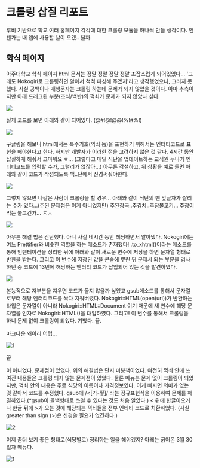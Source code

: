 # 크롤링 삽질 리포트

루비 기반으로 학교 여러 홈페이지 각각에 대한 크롤링 모듈을 하나씩 만들 생각이다.
언젠가는 내 앱에 사용할 날이 오겠.. 올까.

학식 페이지
---------

아주대학교 학식 페이지 html 문서는 정말 정말 정말 정말 조잡스럽게 되어있었다...
'그래도 Nokogiri로 크롤링하면 알아서 척척 파싱해 주겠지'라고 생각했었으나,
그러지 못했다. 사실 공백이나 개행문자는 크롤링 하는데 문제가 되지 않았을 것이다.
아마 추측이지만 아래 드래그된 부분(조식/백반)의 꺽쇠가 문제가 되지 않았나 싶다.

<img src="https://user-images.githubusercontent.com/31656287/38167157-a7719418-356b-11e8-95bf-c5a8160a9b9d.png">

실제 코드를 보면 아래와 같이 되어있다. (@#!@$!@$@!%!#%!)

<img src="https://user-images.githubusercontent.com/31656287/38167158-a8b32e72-356b-11e8-950a-1a8d966f4a8e.png">

구글링을 해보니 html에서는 특수기호(꺽쇠 등)을 표현하기 위해서는 엔터티코드로 
표현을 해야한다고 한다. 하지만 개발자가 이러한 점을 고려하지 않은 것 같다. 4시간 동안 삽질하게 해줘서 고마워요 ㅎ...
(그렇다고 매일 식단을 업데이트하는 교직원 누나가 엔터티코드를 입력할 수가, 그럴리가 없잖아...)
아무튼 각설하고, 위 상황을 예로 들면 아래와 같이 코드가 작성되도록 백..단에서 신경써줘야한다.

<img src="https://user-images.githubusercontent.com/31656287/38167159-aa4524b6-356b-11e8-97d9-3daf2168ef1e.png">

그렇지 않으면 나같은 사람이 크롤링을 할 경우... 아래와 같이 식단의 맨 앞글자가 짤리는 수가 있다...(주된 문제점은 이게 아니었지만)
추된장국..추김치..추장불고기... 추장이 먹는 불고긴가... ㅈㅅ

<img src="https://user-images.githubusercontent.com/31656287/38167187-323177b2-356c-11e8-92f2-b9366467fc1b.png">

아무튼 해결 법은 간단했다. 아니 사실 네시간 동안 헤딩하면서 알아냈다. Nokogiri에는
여느 Prettifier와 비슷한 역할을 하는 메소드가 존재했다! .to_xhtml()이라는 메소드를 통해
인덴테이션을 정리한 뒤에 아래와 같이 새로운 변수에 저장을 하면 문자열 형태로 반환을 받는다.
그리고 이 변수에 저장된 값을 콘솔에 뿌린 뒤 문제시 되는 부분을 검사하던 중 코드에
13번에 해당하는 엔터티 코드가 삽입되어 있는 것을 발견하였다. 

<img src="https://user-images.githubusercontent.com/31656287/38167188-34355844-356c-11e8-91e6-0adc034c33cb.png">

본능적으로 저부분을 지우면 코드가 돌지 않을까 싶었고 gsub메소드를 통해서 문자열로부터 해당 엔터티코드를 싹다 지워버렸다.
Nokogiri::HTML(open(url))가 반환하는 타입은 문자열이 아니라 Nokogiri::HTML::Document
이기 때문에 새 변수에 해당 문자열을 인자로 Nokogiri::HTML()을 대입하였다.
그리고! 이 변수를 통해서 크롤링을 하니 문제 없이 크롤링이 되었다. 기뻤다. 끝.


마크다운 왜이리 어렵...


![1](https://user-images.githubusercontent.com/31656287/38167616-08166fb2-3573-11e8-9f40-e13976f20477.png)

끝

이 아니었다. 문제점이 있었다. 위의 해결법은 단지 미봉책이었다. 여전히 꺽쇠 안에 쓰여진 내용들은 크롤링 되지 않는 문제점이 있었다.
물론 메뉴는 문제 없이 크롤링이 되었지만, 꺽쇠 안의 내용은 주로 식당의 이름이나 가격정보였다. 이게 빠지면 의미가 없는 것 같아서
코드를 수정했다. gsub에 /<[가-힣]/ 라는 정규표현식을 이용하여 문제를 해결하였다.(*gsub이 콜백형태로 쓰일 수 있다는 것도 처음 알았다.)
< 뒤에 한글이오거나 한글 뒤에 >가 오는 것에 해당되는 꺽쇠들을 전부 엔티티 코드로 치환하였다. (사실 greater than sign (>)은 신경쓸 필요가 없긴하다.)

![2](https://user-images.githubusercontent.com/31656287/38175294-583cd02e-3615-11e8-8746-3f7036fc1703.png)

이제 좀더 보기 좋은 형태로(식당별로) 정리하는 일을 해야겠지? 아래는 긁어온 3월 30일자 메뉴다.

![1](https://user-images.githubusercontent.com/31656287/38175293-549db9b0-3615-11e8-82ca-1ee8841dd5a9.png)

